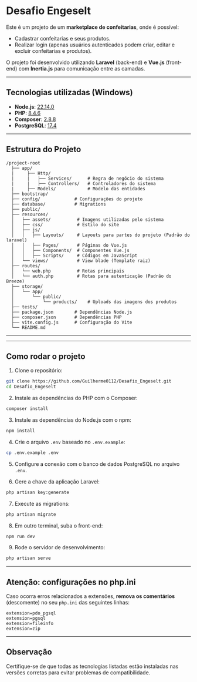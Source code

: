 
# Desafio Engeselt

Este é um projeto de um **marketplace de confeitarias**, onde é possível:
- Cadastrar confeitarias e seus produtos.
- Realizar login (apenas usuários autenticados podem criar, editar e excluir confeitarias e produtos).

O projeto foi desenvolvido utilizando **Laravel** (back-end) e **Vue.js** (front-end) com **Inertia.js** para comunicação entre as camadas.

---

## Tecnologias utilizadas (Windows)

- **Node.js**: [22.14.0](https://nodejs.org/pt/blog/release/v22.14.0)
- **PHP**: [8.4.6](https://windows.php.net/downloads/releases/php-8.4.6-Win32-vs17-x64.zip)
- **Composer**: [2.8.8](https://getcomposer.org/Composer-Setup.exe)
- **PostgreSQL**: [17.4](https://www.enterprisedb.com/downloads/postgres-postgresql-downloads)

---

## Estrutura do Projeto

```
/project-root
  ├── app/
  |     ├── Http/
  |     |   ├── Services/      # Regra de negócio do sistema
  |     |   ├── Controllers/   # Controladores do sistema
  |     ├── Models/            # Modelo das entidades
  ├── bootstrap/
  ├── config/             # Configurações do projeto
  ├── database/           # Migrations
  ├── public/     
  ├── resources/
  │   ├── assets/          # Imagens utilizadas pelo sistema
  │   ├── css/             # Estilo do site
  │   ├── js/
  │   │   ├── Layouts/     # Layouts para partes do projeto (Padrão do laravel)
  │   │   ├── Pages/       # Páginas do Vue.js
  │   │   ├── Components/  # Componentes Vue.js
  │   │   ├── Scripts/     # Códigos em JavaScript
  │   └── views/           # View blade (Template raiz)
  ├── routes/
  │   └── web.php          # Rotas principais
  │   └── auth.php         # Rotas para autenticação (Padrão do Breeze)
  ├── storage/
  │   └── app/       
  │       └── public/         
  │           └── products/    # Uploads das imagens dos produtos      
  ├── tests/
  ├── package.json        # Dependências Node.js
  ├── composer.json       # Dependências PHP
  ├── vite.config.js      # Configuração do Vite
  └── README.md
```

---


---

## Como rodar o projeto

1. Clone o repositório:
```bash
git clone https://github.com/Guilherme0112/Desafio_Engeselt.git
cd Desafio_Engeselt
```

2. Instale as dependências do PHP com o Composer:
```bash
composer install
```

3. Instale as dependências do Node.js com o npm:
```bash
npm install
```

4. Crie o arquivo `.env` baseado no `.env.example`:
```bash
cp .env.example .env
```

5. Configure a conexão com o banco de dados PostgreSQL no arquivo `.env`.

6. Gere a chave da aplicação Laravel:
```bash
php artisan key:generate
```

7. Execute as migrations:
```bash
php artisan migrate
```

8. Em outro terminal, suba o front-end:
```bash
npm run dev
```

9. Rode o servidor de desenvolvimento:
```bash
php artisan serve
```

---

## Atenção: configurações no php.ini

Caso ocorra erros relacionados a extensões, **remova os comentários** (descomente) no seu `php.ini` das seguintes linhas:

```
extension=pdo_pgsql
extension=pgsql
extension=fileinfo
extension=zip
```

---

## Observação
Certifique-se de que todas as tecnologias listadas estão instaladas nas versões corretas para evitar problemas de compatibilidade.
